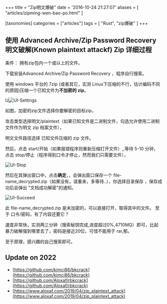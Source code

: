 +++
title = "Zip明文爆破"
date = '2016-10-24 21:27:07'
aliases = [ "articles/zipming-wen-bao-po.html" ]

[taxonomies]
categories = ["articles"]
tags = [ "Rust", "zip爆破" ]
+++

## 使用 Advanced Archive/Zip Password Recovery 明文破解(Known plaintext attackf) Zip 详细过程

条件： 拥有zip包内一个或以上的文件。

下载安装Advanced Archive/Zip Password Recovery ，程序自行搜索。

使用 windows 平台的 7zip (或者其它，实测 Linux下压缩的不行，估计编码不同的原因)压缩一个已知文件为**不加密的 zip**。

U![UI-Settings](http://i.imgur.com/uy9IgZJ.png)

如图，加密的zip文件选择你要解密的目标zip，

攻击类型选择明文/plaintext（如果已知文件是二进制文件，勾选允许使用二进制文件作为明文 zip 档案文件），

明文文件路径选择 已知文件压缩的 zip 文件。

然后，点击 start/开始（如果报错程序则重新压缩打开文件）,,等待 5-10 分钟，点击 stop/停止（程序得到口令才停止，然而我们只需要文件），

![UI-Stop](http://i.imgur.com/B8OLJGe.png)

然后在其弹出窗口中，点击**确定**，，会弹出窗口保存一个 file-name_decrypted.zip（如果没有，请重来，多等待..），你选择目录保存
，保存成功后会弹出 "文档成功解密"的通知。

![UI-Succeed](http://i.imgur.com/cBcpRoa.png)  

此 file-name_decrypted.zip 是未加密的，可以直接打开，取得其中的文件。
至于 口令/密码，有了内容还要它？

速度非常快，实测两三分钟（搜索秘钥完成,进度超过0%,4710MQ）即可，比起暴力破解强到哪里去了，密码是接近20位，可惜不能用于 rar,郁。

至于原理，感兴趣的自己搜索即可。

## Update on 2022

* [https://github.com/kimci86/bkcrack](https://github.com/kimci86/bkcrack)
* [https://github.com/Aloxaf/rbkcrack](https://github.com/Aloxaf/rbkcrack)
* [https://www.aloxaf.com/2019/04/zip_plaintext_attack](https://www.aloxaf.com/2019/04/zip_plaintext_attack)

